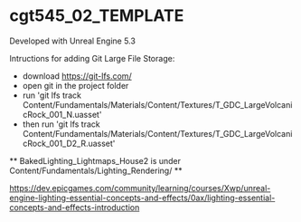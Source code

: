 # cgt545_02_TEMPLATE

Developed with Unreal Engine 5.3

Intructions for adding Git Large File Storage:

- download https://git-lfs.com/
- open git in the project folder
- run 'git lfs track Content/Fundamentals/Materials/Content/Textures/T_GDC_LargeVolcanicRock_001_N.uasset'
- then run 'git lfs track Content/Fundamentals/Materials/Content/Textures/T_GDC_LargeVolcanicRock_001_D2_R.uasset'



** BakedLighting_Lightmaps_House2 is under Content/Fundamentals/Lighting_Rendering/ **

https://dev.epicgames.com/community/learning/courses/Xwp/unreal-engine-lighting-essential-concepts-and-effects/0ax/lighting-essential-concepts-and-effects-introduction

